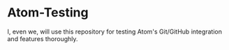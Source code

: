 # Atom-Testing

I, even we, will use this repository for testing Atom's Git/GitHub integration
and features thoroughly.

